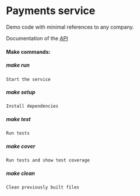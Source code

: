 # Payments service

Demo code with minimal references to any company.

Documentation of the [API]("./api.pdf")

#### Make commands:

##### make run
	Start the service

##### make setup
	Install dependencies
	
##### make test
	Run tests
	
##### make cover
	Run tests and show test coverage

##### make clean
	Clean previously built files				
	